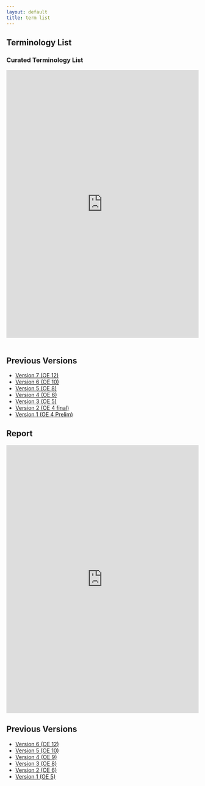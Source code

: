 ```yaml
---
layout: default
title: term list
---
```


## Terminology List

### Curated Terminology List

<iframe src="https://docs.google.com/spreadsheets/d/e/2PACX-1vR_5FazqWHaHCAQQ80Iri9OFj1GO5S6Ju10Toam_8T4mtet3Lp6WJ0fVOCpY5vKAQ/pubhtml?widget=true&amp;headers=false" style="width: 100%;height: 700px;border: none;"></iframe>

<br />
<br />

## Previous Versions

- [Version 7 (OE 12)](https://docs.google.com/spreadsheets/d/e/2PACX-1vQSq9UlUuAayNchMkcHams1xjRCk_QhYK8TsXfrJc0zeASltNHzhlFSGAMdj83CFg/pubhtml)
- [Version 6 (OE 10)](https://docs.google.com/spreadsheets/d/e/2PACX-1vQ-7pb_e7GLU1fmKCjKscl9ZQ0a9PdgHti4wUUEDVGNMfwWDOGUImUR4KIKlJ-FFw/pubhtml)
- [Version 5 (OE 8)](https://docs.google.com/spreadsheets/d/e/2PACX-1vT5v-2pI7QlArfLg8KzZR3nHr2DFwaRc_ZOHFJW8HANoOBipwvxkSnMxuV1HupybA/pubhtml)
- [Version 4 (OE 6)](https://docs.google.com/spreadsheets/d/e/2PACX-1vQH-u9aaqHCftIYVhVGPw8EzVH6dP_5ju-pRFy5EJKt8WVYJGtg7M3_zJc6XQoSbw/pubhtml)
- [Version 3 (OE 5)](https://docs.google.com/spreadsheets/d/e/2PACX-1vT09i2YarLS6WhF7Q84qC4y9JvgkJVaErCttZg7XRDMMw9OT4IJjZ8T-7wdQHiHHQ/pubhtml)
- [Version 2 (OE 4 final)](https://docs.google.com/spreadsheets/d/e/2PACX-1vQpG5FyC-Tyt8HQp4p1DCEeIrXXetM0pRVwekXrtvqvKrFhTVynrqZmcXTSgTzA_w/pubhtml)
- [Version 1 (OE 4 Prelim)](https://docs.google.com/spreadsheets/d/e/2PACX-1vQUyscYsNcqeF_b3Ix9Kq11K9sJJV5BcCLxlFiIktJj7_BroP1epvg-EA_4Pf3Flg/pubhtml)

## Report

<iframe src="https://docs.google.com/document/d/e/2PACX-1vRNyPzR8eG680Dezem-Woz9ZbGZdq_GKZl9opWS_W85aY3W9ew1aQt_dFUR6HmsEWLUXe8bCo4dbzNi/pub?embedded=true" style="width: 100%;height: 700px;border: none;"></iframe>

## Previous Versions

- [Version 6 (OE 12)](https://docs.google.com/document/d/e/2PACX-1vRNyPzR8eG680Dezem-Woz9ZbGZdq_GKZl9opWS_W85aY3W9ew1aQt_dFUR6HmsEWLUXe8bCo4dbzNi/pub)
- [Version 5 (OE 10)](https://docs.google.com/document/d/e/2PACX-1vQQEdAt7m88jMisFz4bgh18cGVt_Un2iwWqZCV8nyyXiBe_aHRJ7ShD23d_foQuWX19rf32hxTKHHqu/pub)
- [Version 4 (OE 9)](https://docs.google.com/document/d/e/2PACX-1vTdt_HGtmKHTtKqTWT-pwwdqbivHPVSJesu4CZIydT5z1W4E9u9IpnmrNf797XZh0PDU3weIJ5k6ZuP/pub)
- [Version 3 (OE 8)](https://docs.google.com/document/d/e/2PACX-1vTGH4eLAyhkfY10Hfl9GBAg2RVm4Dp7pe8aSa-DS2TMqqbSo4xSMmPpj8N7U33zMDFdwhGKGUdPlByu/pub)
- [Version 2 (OE 6)](https://docs.google.com/document/d/e/2PACX-1vTIAKuV1YLQmZvcbOQ0oB33mMbUunLbigqycvRc0KvRCwzZTwUFMoX70Zz3M8nhAQ/pub)
- [Version 1 (OE 5)](https://docs.google.com/document/d/e/2PACX-1vSdfhX0lFzkwsKjuLih5pR_PijirV6ZIdOFDjW0yjNPbUc_9fQDQdb4qPrDK-_b2w/pub)

